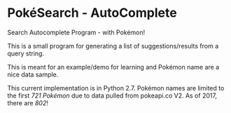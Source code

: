 # PokéSearch - AutoComplete

Search Autocomplete Program - with Pokémon!

This is a small program for generating a list of suggestions/results from a query string.

This is meant for an example/demo for learning and Pokémon name are a nice data sample.

This current implementation is in Python 2.7. Pokémon names are limited to the first *721 Pokémon* due to data pulled from pokeapi.co V2. As of 2017, there are *802*!
